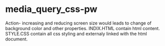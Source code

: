 # media_query_css-pw
Action-
increasing and reducing screen size would leads to change of background color and other properties.
INDIX.HTML
contain html content.
STYLE.CSS
contain all css styling and externaly linked with the html document.

